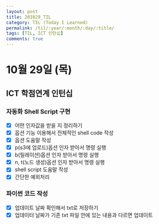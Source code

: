 ```yaml
---
layout: post
title: 201029_TIL
category: TIL (Today I Learned)
permalink: /til/:year/:month/:day/:title/
tags: [TIL, ICT 인턴십]
comments: true
---
```

# 10월 29일 (목)
## ICT 학점연계 인턴십
### 자동화 Shell Script 구현
- [X] 어떤 인자값을 받을 지 정리하기
- [X] 옵션 기능 이용해서 전체적인 shell code 작성
- [X] 옵션 도움말 작성
- [X] p(s3에 업로드)옵션 인자 받아서 명령 실행
- [X] b(릴레이션)옵션 인자 받아서 명령 실행
- [X] n, t(노드 생성)옵션 인자 받아서 명령 실행
- [X] shell script 도움말 작성
- [X] 간단한 예외처리

### 파이썬 코드 작성
- [X] 업데이트 날짜 확인해서 txt로 저장하기
- [X] 업데이터 날짜가 기존 txt 파일 안에 있는 내용과 다르면 업데이트
